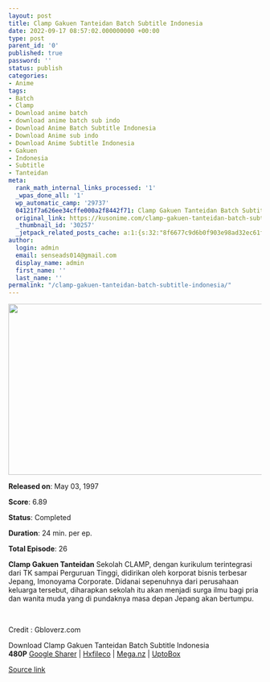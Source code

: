 ```yaml
---
layout: post
title: Clamp Gakuen Tanteidan Batch Subtitle Indonesia
date: 2022-09-17 08:57:02.000000000 +00:00
type: post
parent_id: '0'
published: true
password: ''
status: publish
categories:
- Anime
tags:
- Batch
- Clamp
- Download anime batch
- download anime batch sub indo
- Download Anime Batch Subtitle Indonesia
- Download Anime sub indo
- Download Anime Subtitle Indonesia
- Gakuen
- Indonesia
- Subtitle
- Tanteidan
meta:
  rank_math_internal_links_processed: '1'
  _wpas_done_all: '1'
  wp_automatic_camp: '29737'
  04121f7a626ee34cffe000a2f8442f71: Clamp Gakuen Tanteidan Batch Subtitle Indonesia
  original_link: https://kusonime.com/clamp-gakuen-tanteidan-batch-subtitle-indonesia/
  _thumbnail_id: '30257'
  _jetpack_related_posts_cache: a:1:{s:32:"8f6677c9d6b0f903e98ad32ec61f8deb";a:2:{s:7:"expires";i:1663448321;s:7:"payload";a:3:{i:0;a:1:{s:2:"id";i:29969;}i:1;a:1:{s:2:"id";i:30055;}i:2;a:1:{s:2:"id";i:30079;}}}}
author:
  login: admin
  email: senseads014@gmail.com
  display_name: admin
  first_name: ''
  last_name: ''
permalink: "/clamp-gakuen-tanteidan-batch-subtitle-indonesia/"
---
```

<p><img width="563" height="340" src="{{ site.baseurl }}/assets/2022/09/Clamp-Gakuen-Tanteidan-563x340.jpg" class="attachment-thumb-large size-thumb-large wp-post-image" alt="" loading="lazy" title="Clamp Gakuen Tanteidan Batch Subtitle Indonesia" srcset="https://kusonime.com/wp-content/uploads/2021/09/Clamp-Gakuen-Tanteidan-563x340.jpg 563w, https://kusonime.com/wp-content/uploads/2021/09/Clamp-Gakuen-Tanteidan-300x181.jpg 300w, https://kusonime.com/wp-content/uploads/2021/09/Clamp-Gakuen-Tanteidan-768x464.jpg 768w, https://kusonime.com/wp-content/uploads/2021/09/Clamp-Gakuen-Tanteidan-520x314.jpg 520w, https://kusonime.com/wp-content/uploads/2021/09/Clamp-Gakuen-Tanteidan.jpg 1000w" sizes="(max-width: 563px) 100vw, 563px" />
<p><b>Released on</b>: May 03, 1997</p>
<p>
<p><b>Score</b>: 6.89</p>
<p>
<p><b>Status</b>: Completed</p>
<p>
<p><b>Duration</b>: 24 min. per ep.</p>
<p>
<p><b>Total Episode</b>: 26</p>
<p>
<p><strong>Clamp Gakuen Tanteidan</strong> Sekolah CLAMP, dengan kurikulum terintegrasi dari TK sampai Perguruan Tinggi, didirikan oleh korporat bisnis terbesar Jepang, Imonoyama Corporate. Didanai sepenuhnya dari perusahaan keluarga tersebut, diharapkan sekolah itu akan menjadi surga ilmu bagi pria dan wanita muda yang di pundaknya masa depan Jepang akan bertumpu.</p>
<p>
<p> </p>
<p>
<p>Credit : Gbloverz.com</p>
<p>
<div class="smokeddl">
<div class="smokettl">Download Clamp Gakuen Tanteidan Batch Subtitle Indonesia</div>
<div class="smokeurl"><strong>480P</strong> <a href="https://acefile.co/f/55671040/kusonime-clamp-gakuen-tanteidan-rar" target="_blank" rel="noopener noreferrer">Google Sharer</a> | <a href="https://hxfile.co/9mweee1dnf0g" target="_blank" rel="noopener">Hxfileco</a> | <a href="https://mega.nz/file/9iITQCjD#El2I9pKEOAPn5pHciN9qyV_APnh81u0lOiCnKqVetSg" target="_blank" rel="noopener noreferrer">Mega.nz</a> | <a href="https://uptobox.com/4kr27iy7wvnl" target="_blank" rel="noopener">UptoBox</a></div>
</div>
<p><a href="https://kusonime.com/clamp-gakuen-tanteidan-batch-subtitle-indonesia/">Source link </a></p>
